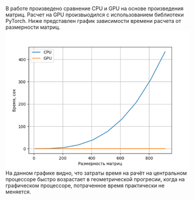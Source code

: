 В работе произведено сравнение CPU и GPU на основе произведения матриц. Расчет на GPU произвыодился с использованием библиотеки PyTorch.
Ниже представлен график зависимости времени расчета от размерности матриц.
![LR1figure.png](LR1figure.png)
На данном графике видно, что затраты время на рачёт на центральном процессоре быстро возрастает в геометрической прогресии, когда на графическом процессоре, потраченное время практически не меняется.
